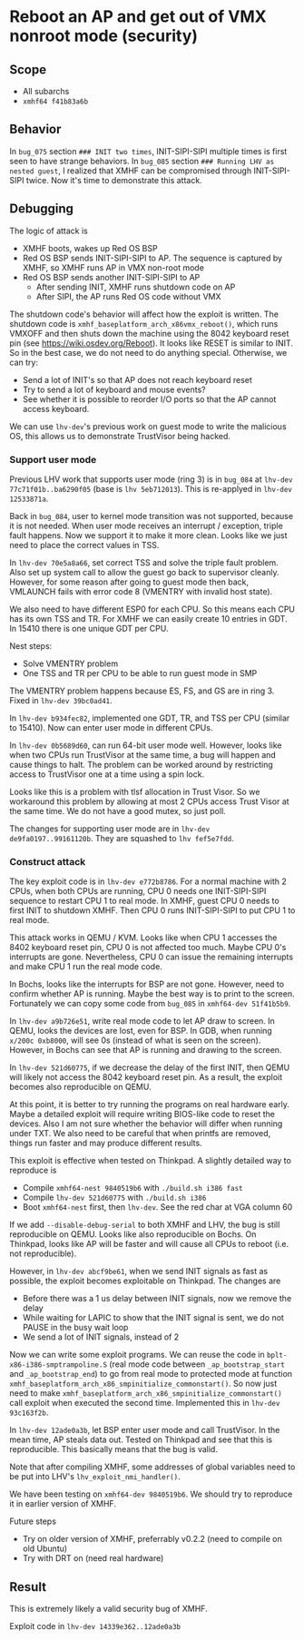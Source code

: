 # Reboot an AP and get out of VMX nonroot mode (security)

## Scope
* All subarchs
* `xmhf64 f41b83a6b`

## Behavior

In `bug_075` section `### INIT two times`, INIT-SIPI-SIPI multiple times is
first seen to have strange behaviors. In `bug_085` section
`### Running LHV as nested guest`, I realized that XMHF can be compromised
through INIT-SIPI-SIPI twice. Now it's time to demonstrate this attack.

## Debugging

The logic of attack is
* XMHF boots, wakes up Red OS BSP
* Red OS BSP sends INIT-SIPI-SIPI to AP. The sequence is captured by XMHF, so
  XMHF runs AP in VMX non-root mode
* Red OS BSP sends another INIT-SIPI-SIPI to AP
	* After sending INIT, XMHF runs shutdown code on AP
	* After SIPI, the AP runs Red OS code without VMX

The shutdown code's behavior will affect how the exploit is written. The
shutdown code is `xmhf_baseplatform_arch_x86vmx_reboot()`, which runs VMXOFF
and then shuts down the machine using the 8042 keyboard reset pin (see
<https://wiki.osdev.org/Reboot>). It looks like RESET is similar to INIT. So
in the best case, we do not need to do anything special. Otherwise, we can try:
* Send a lot of INIT's so that AP does not reach keyboard reset
* Try to send a lot of keyboard and mouse events?
* See whether it is possible to reorder I/O ports so that the AP cannot access
  keyboard.

We can use `lhv-dev`'s previous work on guest mode to write the malicious OS,
this allows us to demonstrate TrustVisor being hacked.

### Support user mode

Previous LHV work that supports user mode (ring 3) is in `bug_084` at
`lhv-dev 77c71f01b..ba6290f05` (base is `lhv 5eb712013`). This is re-applyed
in `lhv-dev 12533871a`.

Back in `bug_084`, user to kernel mode transition was not supported, because it
is not needed. When user mode receives an interrupt / exception, triple fault
happens. Now we support it to make it more clean. Looks like we just need to
place the correct values in TSS.

In `lhv-dev 70e5a8a66`, set correct TSS and solve the triple fault problem.
Also set up system call to allow the guest go back to supervisor cleanly.
However, for some reason after going to guest mode then back, VMLAUNCH fails
with error code 8 (VMENTRY with invalid host state).

We also need to have different ESP0 for each CPU. So this means each CPU has
its own TSS and TR. For XMHF we can easily create 10 entries in GDT. In 15410
there is one unique GDT per CPU.

Nest steps:
* Solve VMENTRY problem
* One TSS and TR per CPU to be able to run guest mode in SMP

The VMENTRY problem happens because ES, FS, and GS are in ring 3. Fixed in
`lhv-dev 39bc0ad41`.

In `lhv-dev b934fec82`, implemented one GDT, TR, and TSS per CPU (similar to
15410). Now can enter user mode in different CPUs.

In `lhv-dev 0b5689d60`, can run 64-bit user mode well. However, looks like when
two CPUs run TrustVisor at the same time, a bug will happen and cause things to
halt. The problem can be worked around by restricting access to TrustVisor one
at a time using a spin lock.

Looks like this is a problem with tlsf allocation in Trust Visor. So we
workaround this problem by allowing at most 2 CPUs access Trust Visor at the
same time. We do not have a good mutex, so just poll.

The changes for supporting user mode are in `lhv-dev de9fa0197..99161120b`.
They are squashed to `lhv fef5e7fdd`.

### Construct attack

The key exploit code is in `lhv-dev e772b8786`. For a normal machine with 2
CPUs, when both CPUs are running, CPU 0 needs one INIT-SIPI-SIPI sequence to
restart CPU 1 to real mode. In XMHF, guest CPU 0 needs to first INIT to
shutdown XMHF. Then CPU 0 runs INIT-SIPI-SIPI to put CPU 1 to real mode.

This attack works in QEMU / KVM. Looks like when CPU 1 accesses the 8402
keyboard reset pin, CPU 0 is not affected too much. Maybe CPU 0's interrupts
are gone. Nevertheless, CPU 0 can issue the remaining interrupts and make CPU 1
run the real mode code.

In Bochs, looks like the interrupts for BSP are not gone. However, need to
confirm whether AP is running. Maybe the best way is to print to the screen.
Fortunately we can copy some code from `bug_085` in `xmhf64-dev 51f41b5b9`.

In `lhv-dev a9b726e51`, write real mode code to let AP draw to screen. In QEMU,
looks the devices are lost, even for BSP. In GDB, when running
`x/200c 0xb8000`, will see 0s (instead of what is seen on the screen).
However, in Bochs can see that AP is running and drawing to the screen.

In `lhv-dev 521d60775`, if we decrease the delay of the first INIT, then QEMU
will likely not access the 8042 keyboard reset pin. As a result, the exploit
becomes also reproducible on QEMU.

At this point, it is better to try running the programs on real hardware early.
Maybe a detailed exploit will require writing BIOS-like code to reset the
devices. Also I am not sure whether the behavior will differ when running under
TXT. We also need to be careful that when printfs are removed, things run
faster and may produce different results.

This exploit is effective when tested on Thinkpad. A slightly detailed way to
reproduce is
* Compile `xmhf64-nest 9840519b6` with `./build.sh i386 fast`
* Compile `lhv-dev 521d60775` with `./build.sh i386`
* Boot `xmhf64-nest` first, then `lhv-dev`. See the red char at VGA column 60

If we add `--disable-debug-serial` to both XMHF and LHV, the bug is still
reproducible on QEMU. Looks like also reproducible on Bochs. On Thinkpad, looks
like AP will be faster and will cause all CPUs to reboot (i.e. not
reproducible).

However, in `lhv-dev abcf9be61`, when we send INIT signals as fast as possible,
the exploit becomes exploitable on Thinkpad. The changes are
* Before there was a 1 us delay between INIT signals, now we remove the delay
* While waiting for LAPIC to show that the INIT signal is sent, we do not
  PAUSE in the busy wait loop
* We send a lot of INIT signals, instead of 2

Now we can write some exploit programs. We can reuse the code in
`bplt-x86-i386-smptrampoline.S` (real mode code between `_ap_bootstrap_start`
and `_ap_bootstrap_end`) to go from real mode to protected mode at function
`xmhf_baseplatform_arch_x86_smpinitialize_commonstart()`. So now just need to
make `xmhf_baseplatform_arch_x86_smpinitialize_commonstart()` call exploit when
executed the second time. Implemented this in `lhv-dev 93c163f2b`.

In `lhv-dev 12ade0a3b`, let BSP enter user mode and call TrustVisor. In the
mean time, AP steals data out. Tested on Thinkpad and see that this is
reproducible. This basically means that the bug is valid.

Note that after compiling XMHF, some addresses of global variables need to be
put into LHV's `lhv_exploit_nmi_handler()`.

We have been testing on `xmhf64-dev 9840519b6`. We should try to reproduce it
in earlier version of XMHF.

Future steps
* Try on older version of XMHF, preferrably v0.2.2 (need to compile on old
  Ubuntu)
* Try with DRT on (need real hardware)

## Result

This is extremely likely a valid security bug of XMHF.

Exploit code in `lhv-dev 14339e362..12ade0a3b`

